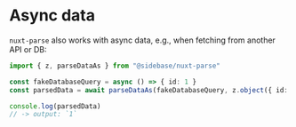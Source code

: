 # Async data

`nuxt-parse` also works with async data, e.g., when fetching from another API or DB:

```ts
import { z, parseDataAs } from "@sidebase/nuxt-parse"

const fakeDatabaseQuery = async () => { id: 1 }
const parsedData = await parseDataAs(fakeDatabaseQuery, z.object({ id: z.number() )}))

console.log(parsedData)
// -> output: `1`
```

